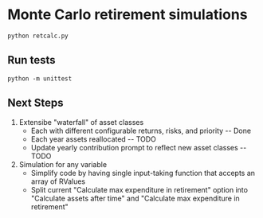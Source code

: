 # Monte Carlo retirement simulations

    python retcalc.py

## Run tests

    python -m unittest

## Next Steps
1. Extensibe "waterfall" of asset classes
    - Each with different configurable returns, risks, and priority -- Done
    - Each year assets reallocated -- TODO
    - Update yearly contribution prompt to reflect new asset classes -- TODO
2. Simulation for any variable
    - Simplify code by having single input-taking function that accepts an array of RValues
    - Split current "Calculate max expenditure in retirement" option into "Calculate assets after time" and "Calculate max expenditure in retirement"